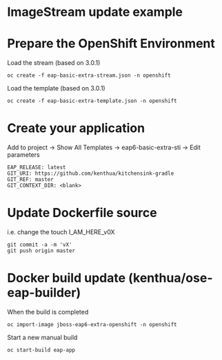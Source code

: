 ImageStream update example
========

# Prepare the OpenShift Environment

Load the stream (based on 3.0.1)

    oc create -f eap-basic-extra-stream.json -n openshift
  
Load the template (based on 3.0.1)
   
    oc create -f eap-basic-extra-template.json -n openshift
   
# Create your application

Add to project -> Show All Templates -> eap6-basic-extra-sti -> Edit parameters

    EAP_RELEASE: latest
    GIT_URI: https://github.com/kenthua/kitchensink-gradle
    GIT_REF: master
    GIT_CONTEXT_DIR: <blank>

# Update Dockerfile source

i.e. change the touch I_AM_HERE_v0X

    git commit -a -m 'vX'
    git push origin master

# Docker build update (kenthua/ose-eap-builder)

When the build is completed

    oc import-image jboss-eap6-extra-openshift -n openshift

Start a new manual build 
    
    oc start-build eap-app
    
